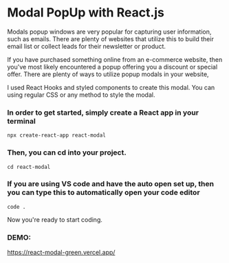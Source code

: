 # Modal PopUp with React.js
Modals popup windows are very popular for capturing user information, such as emails. There are plenty of websites that utilize this to build their email list or collect leads for their newsletter or product.

If you have purchased something online from an e-commerce website, then you've most likely encountered a popup offering you a discount or special offer. There are plenty of ways to utilize popup modals in your website,

I used React Hooks and styled components to create this modal. You can using regular CSS or any method to style the modal.

### In order to get started, simply create a React app in your terminal

```
npx create-react-app react-modal
```
### Then, you can cd into your project.


```
cd react-modal
```
### If you are using VS code and have the auto open set up, then you can type this to automatically open your code editor


```
code .
```

Now you're ready to start coding.

### DEMO:
https://react-modal-green.vercel.app/
